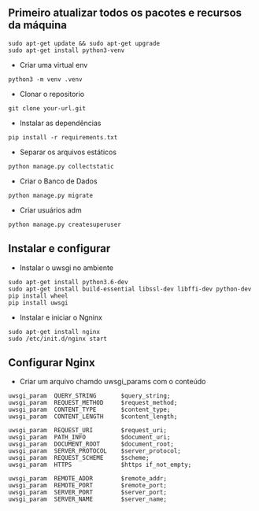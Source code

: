 ## Primeiro atualizar todos os pacotes e recursos da máquina
```
sudo apt-get update && sudo apt-get upgrade
sudo apt-get install python3-venv
```

* Criar uma virtual env

`python3 -m venv .venv`

* Clonar o repositorio

`git clone your-url.git`

* Instalar as dependências

`pip install -r requirements.txt`

* Separar os arquivos estáticos 

`python manage.py collectstatic`

* Criar o Banco de Dados

`python manage.py migrate`

* Criar usuários adm

`python manage.py createsuperuser`

## Instalar e configurar

* Instalar o uwsgi no ambiente

```
sudo apt-get install python3.6-dev
sudo apt-get install build-essential libssl-dev libffi-dev python-dev
pip install wheel
pip install uwsgi
```

* Instalar e iniciar o Ngninx
```
sudo apt-get install nginx
sudo /etc/init.d/nginx start
```

## Configurar Nginx

* Criar um arquivo chamdo uwsgi_params com o conteúdo
```
uwsgi_param  QUERY_STRING       $query_string;
uwsgi_param  REQUEST_METHOD     $request_method;
uwsgi_param  CONTENT_TYPE       $content_type;
uwsgi_param  CONTENT_LENGTH     $content_length;

uwsgi_param  REQUEST_URI        $request_uri;
uwsgi_param  PATH_INFO          $document_uri;
uwsgi_param  DOCUMENT_ROOT      $document_root;
uwsgi_param  SERVER_PROTOCOL    $server_protocol;
uwsgi_param  REQUEST_SCHEME     $scheme;
uwsgi_param  HTTPS              $https if_not_empty;

uwsgi_param  REMOTE_ADDR        $remote_addr;
uwsgi_param  REMOTE_PORT        $remote_port;
uwsgi_param  SERVER_PORT        $server_port;
uwsgi_param  SERVER_NAME        $server_name;
```

